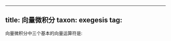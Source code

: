 
---
title: 向量微积分
taxon: exegesis
tag: [](./index.md)
---

向量微积分中三个基本的向量运算符是: 

[](./梯度.md#:embed)
[](./散度.md#:embed)
[](./旋度.md#:embed)
